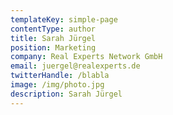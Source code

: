 ```yaml
---
templateKey: simple-page
contentType: author
title: Sarah Jürgel
position: Marketing
company: Real Experts Network GmbH
email: juergel@realexperts.de
twitterHandle: /blabla
image: /img/photo.jpg
description: Sarah Jürgel
---
```


